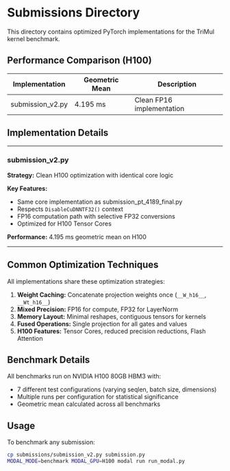 # Submissions Directory

This directory contains optimized PyTorch implementations for the TriMul kernel benchmark.

## Performance Comparison (H100)

| Implementation | Geometric Mean | Description |
|----------------|---------------|-------------|
| submission_v2.py | 4.195 ms | Clean FP16 implementation |

## Implementation Details

---

### submission_v2.py
**Strategy:** Clean H100 optimization with identical core logic

**Key Features:**
- Same core implementation as submission_pt_4189_final.py
- Respects `DisableCuDNNTF32()` context
- FP16 computation path with selective FP32 conversions
- Optimized for H100 Tensor Cores

**Performance:** 4.195 ms geometric mean on H100

---

## Common Optimization Techniques

All implementations share these optimization strategies:

1. **Weight Caching:** Concatenate projection weights once (`__W_h16__`, `__Wt_h16__`)
2. **Mixed Precision:** FP16 for compute, FP32 for LayerNorm
3. **Memory Layout:** Minimal reshapes, contiguous tensors for kernels
4. **Fused Operations:** Single projection for all gates and values
5. **H100 Features:** Tensor Cores, reduced precision reductions, Flash Attention

## Benchmark Details

All benchmarks run on NVIDIA H100 80GB HBM3 with:
- 7 different test configurations (varying seqlen, batch size, dimensions)
- Multiple runs per configuration for statistical significance
- Geometric mean calculated across all benchmarks

## Usage

To benchmark any submission:

```bash
cp submissions/submission_v2.py submission.py
MODAL_MODE=benchmark MODAL_GPU=H100 modal run run_modal.py
```
